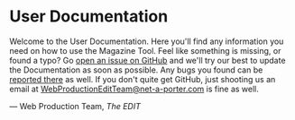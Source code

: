 # User Documentation

Welcome to the User Documentation. Here you'll find any information you need on how to use the Magazine Tool. Feel like something is missing, or found a typo? Go [open an issue on GitHub][issues] and we'll try our best to update the Documentation as soon as possible. Any bugs you found can be [reported there][issues] as well. If you don't quite get GitHub, just shooting us an email at <WebProductionEditTeam@net-a-porter.com> is fine as well.

— Web Production Team, *The EDIT*

[issues]: https://github.com/NAPWebProductionEditTeam/MagTool2/issues
